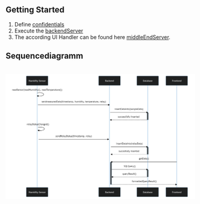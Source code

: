 ## Getting Started

1. Define [confidentials](confidentials.py)
2. Execute the [backendServer](backendServer.py)
3. The according UI Handler can be found here [middleEndServer](middleEndServer.py).



## Sequencediagramm
\
![Installed hardware.](../pics/sequence_diagram.png "Installed hardware.")
